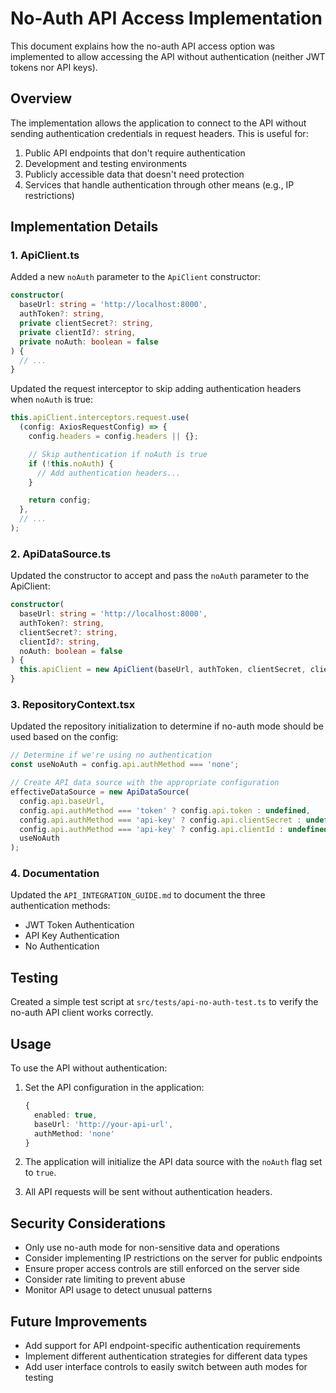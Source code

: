 # No-Auth API Access Implementation

This document explains how the no-auth API access option was implemented to allow accessing the API without authentication (neither JWT tokens nor API keys).

## Overview

The implementation allows the application to connect to the API without sending authentication credentials in request headers. This is useful for:

1. Public API endpoints that don't require authentication
2. Development and testing environments
3. Publicly accessible data that doesn't need protection
4. Services that handle authentication through other means (e.g., IP restrictions)

## Implementation Details

### 1. ApiClient.ts

Added a new `noAuth` parameter to the `ApiClient` constructor:

```typescript
constructor(
  baseUrl: string = 'http://localhost:8000',
  authToken?: string,
  private clientSecret?: string,
  private clientId?: string,
  private noAuth: boolean = false
) {
  // ...
}
```

Updated the request interceptor to skip adding authentication headers when `noAuth` is true:

```typescript
this.apiClient.interceptors.request.use(
  (config: AxiosRequestConfig) => {
    config.headers = config.headers || {};

    // Skip authentication if noAuth is true
    if (!this.noAuth) {
      // Add authentication headers...
    }

    return config;
  },
  // ...
);
```

### 2. ApiDataSource.ts

Updated the constructor to accept and pass the `noAuth` parameter to the ApiClient:

```typescript
constructor(
  baseUrl: string = 'http://localhost:8000',
  authToken?: string,
  clientSecret?: string,
  clientId?: string,
  noAuth: boolean = false
) {
  this.apiClient = new ApiClient(baseUrl, authToken, clientSecret, clientId, noAuth);
}
```

### 3. RepositoryContext.tsx

Updated the repository initialization to determine if no-auth mode should be used based on the config:

```typescript
// Determine if we're using no authentication
const useNoAuth = config.api.authMethod === 'none';

// Create API data source with the appropriate configuration
effectiveDataSource = new ApiDataSource(
  config.api.baseUrl,
  config.api.authMethod === 'token' ? config.api.token : undefined,
  config.api.authMethod === 'api-key' ? config.api.clientSecret : undefined,
  config.api.authMethod === 'api-key' ? config.api.clientId : undefined,
  useNoAuth
);
```

### 4. Documentation

Updated the `API_INTEGRATION_GUIDE.md` to document the three authentication methods:
- JWT Token Authentication
- API Key Authentication
- No Authentication

## Testing

Created a simple test script at `src/tests/api-no-auth-test.ts` to verify the no-auth API client works correctly.

## Usage

To use the API without authentication:

1. Set the API configuration in the application:
   ```typescript
   {
     enabled: true,
     baseUrl: 'http://your-api-url',
     authMethod: 'none'
   }
   ```

2. The application will initialize the API data source with the `noAuth` flag set to `true`.

3. All API requests will be sent without authentication headers.

## Security Considerations

- Only use no-auth mode for non-sensitive data and operations
- Consider implementing IP restrictions on the server for public endpoints
- Ensure proper access controls are still enforced on the server side
- Consider rate limiting to prevent abuse
- Monitor API usage to detect unusual patterns

## Future Improvements

- Add support for API endpoint-specific authentication requirements
- Implement different authentication strategies for different data types
- Add user interface controls to easily switch between auth modes for testing